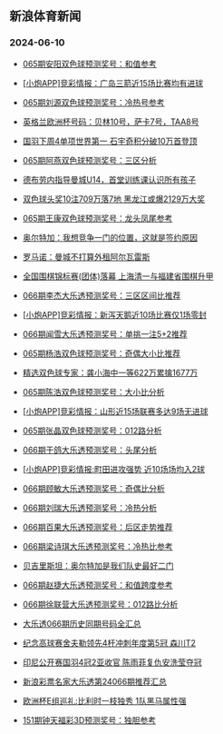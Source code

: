 ## 新浪体育新闻 
### 2024-06-10

+ [065期安阳双色球预测奖号：和值参考](https://sports.sina.com.cn/l/2024-06-09/doc-inaycmqk0367519.shtml)

+ [[小炮APP]竞彩情报：广岛三箭近15场比赛均有进球](https://sports.sina.com.cn/l/2024-06-09/doc-inayayyn6171329.shtml)

+ [065期刘源双色球预测奖号：冷热号参考](https://sports.sina.com.cn/l/2024-06-09/doc-inaycmqk0367902.shtml)

+ [英格兰欧洲杯号码：贝林10号，萨卡7号，TAA8号](https://sports.sina.com.cn/g/2024-06-08/doc-inaxzxnt3949309.shtml)

+ [国羽下周4单项世界第一 石宇奇积分破10万首登顶](https://sports.sina.com.cn/others/badmin/2024-06-09/doc-inayeamy5658018.shtml)

+ [065期阿燕双色球预测奖号：三区分析](https://sports.sina.com.cn/l/2024-06-09/doc-inaycmqk0367821.shtml)

+ [德布劳内指导曼城U14，首堂训练课认识所有孩子](https://sports.sina.com.cn/g/2024-06-08/doc-inaxzxny6678491.shtml)

+ [双色球头奖10注709万落7地 黑龙江或爆2129万大奖](https://sports.sina.com.cn/l/2024-06-09/doc-inayeamy5666244.shtml)

+ [065期王康双色球预测奖号：龙头凤尾参考](https://sports.sina.com.cn/l/2024-06-09/doc-inaycmqk0367256.shtml)

+ [奥尔特加：我想竞争一门的位置，这就是签约原因](https://sports.sina.com.cn/g/2024-06-09/doc-inayacur3821490.shtml)

+ [罗马诺：曼城不打算外租阿尔瓦雷斯](https://sports.sina.com.cn/g/2024-06-08/doc-inaxzxnt3952085.shtml)

+ [全国围棋锦标赛(团体)落幕 上海清一与福建省围棋升甲](https://sports.sina.com.cn/go/2024-06-09/doc-inaycfhn0455297.shtml)

+ [066期李杰大乐透预测奖号：三区区间比推荐](https://sports.sina.com.cn/l/2024-06-09/doc-inaycmqh5986540.shtml)

+ [[小炮APP]竞彩情报：新泻天鹅近10场比赛仅1场零封](https://sports.sina.com.cn/l/2024-06-09/doc-inayayyn6168752.shtml)

+ [066期闻雪大乐透预测奖号：单挑一注5+2推荐](https://sports.sina.com.cn/l/2024-06-09/doc-inaycmqh5987001.shtml)

+ [065期杨浩双色球预测奖号：奇偶大小比推荐](https://sports.sina.com.cn/l/2024-06-09/doc-inaycmqh5985647.shtml)

+ [精选双色球专家：龚小海中一等622万累擒1677万](https://sports.sina.com.cn/l/2024-06-09/doc-inaycfhc3331566.shtml)

+ [065期陈浩双色球预测奖号：大小比分析](https://sports.sina.com.cn/l/2024-06-09/doc-inaycmqk0367460.shtml)

+ [[小炮APP]竞彩情报：山形近15场联赛多达9场无进球](https://sports.sina.com.cn/l/2024-06-09/doc-inayausq6268141.shtml)

+ [065期张晶双色球预测奖号：012路分析](https://sports.sina.com.cn/l/2024-06-09/doc-inaycmqk0367102.shtml)

+ [066期于鸽大乐透预测奖号：头尾分析](https://sports.sina.com.cn/l/2024-06-09/doc-inaycmqh5986195.shtml)

+ [[小炮APP]竞彩情报:町田进攻强势 近10场场均入2球](https://sports.sina.com.cn/l/2024-06-09/doc-inayausi3542769.shtml)

+ [066期顾敏大乐透预测奖号：奇偶比分析](https://sports.sina.com.cn/l/2024-06-09/doc-inaycmqk0368729.shtml)

+ [066期刘瑞大乐透预测奖号：冷热分析](https://sports.sina.com.cn/l/2024-06-09/doc-inaycmqk0369182.shtml)

+ [066期百果大乐透预测奖号：后区走势推荐](https://sports.sina.com.cn/l/2024-06-09/doc-inaycmqh5986804.shtml)

+ [066期梁诗琪大乐透预测奖号：冷热比参考](https://sports.sina.com.cn/l/2024-06-09/doc-inaycmqk0368816.shtml)

+ [贝吉里斯坦：奥尔特加是我们队史最好二门](https://sports.sina.com.cn/g/2024-06-09/doc-inayacuw6548556.shtml)

+ [066期赵捷大乐透预测奖号：和值跨度参考](https://sports.sina.com.cn/l/2024-06-09/doc-inaycmqk0368585.shtml)

+ [066期徐联营大乐透预测奖号：012路比分析](https://sports.sina.com.cn/l/2024-06-09/doc-inaycmqh5986312.shtml)

+ [大乐透066期历史同期号码全汇总](https://sports.sina.com.cn/l/2024-06-09/doc-inaycmqh5975613.shtml)

+ [纪念高球赛舍夫勒领先4杆冲刺年度第5冠 森川T2](https://sports.sina.com.cn/golf/pgatour/2024-06-09/doc-inayayyf3424747.shtml)

+ [印尼公开赛国羽4冠2亚收官 陈雨菲复仇安洗莹夺冠](https://sports.sina.com.cn/others/badmin/2024-06-09/doc-inaycwea5774687.shtml)

+ [新浪彩票名家大乐透第24066期推荐汇总](https://sports.sina.com.cn/l/2024-06-09/doc-inaycmqk0361533.shtml)

+ [欧洲杯E组巡礼:比利时一枝独秀 1队黑马属性强](https://sports.sina.com.cn/l/2024-06-10/doc-inayexrq5265937.shtml)

+ [151期钟天福彩3D预测奖号：独胆参考](https://sports.sina.com.cn/l/2024-06-09/doc-inaycmqh5990254.shtml)

